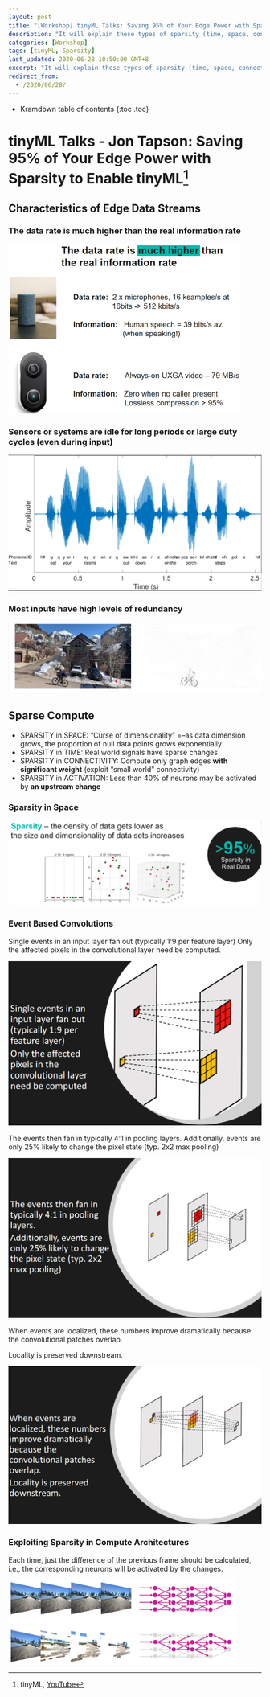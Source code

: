 ```yaml
---
layout: post
title: "[Workshop] tinyML Talks: Saving 95% of Your Edge Power with Sparsity"
description: "It will explain these types of sparsity (time, space, connectivity, activation) in terms of edge processes, and how they affect computation on a practical level."
categories: [Workshop]
tags: [tinyML, Sparsity]
last_updated: 2020-06-28 10:50:00 GMT+8
excerpt: "It will explain these types of sparsity (time, space, connectivity, activation) in terms of edge processes, and how they affect computation on a practical level."
redirect_from:
  - /2020/06/28/
---
```


* Kramdown table of contents
{:toc .toc}
# tinyML Talks - Jon Tapson: Saving 95% of Your Edge Power with Sparsity to Enable tinyML[^1]

## Characteristics of Edge Data Streams

### The data rate is much higher than the real information rate

<img src="https://raw.githubusercontent.com/SingularityKChen/PicUpload/master/img/20200628100203.png" style="zoom:50%;" />

### Sensors or systems are idle for long periods or large duty cycles (even during input)

<img src="https://raw.githubusercontent.com/SingularityKChen/PicUpload/master/img/20200628100247.png" style="zoom:50%;" />

### Most inputs have high levels of redundancy

<img src="https://raw.githubusercontent.com/SingularityKChen/PicUpload/master/img/20200628100523.png" alt="high levels of redundancy" style="zoom:50%;" />

## Sparse Compute

+ SPARSITY in  SPACE: “Curse of dimensionality” =–as data dimension grows, the proportion of null data points grows exponentially
+ SPARSITY in  TIME: Real world signals have sparse changes
+ SPARSITY in  CONNECTIVITY: Compute only graph edges **with significant weight** (exploit “small world” connectivity)
+ SPARSITY in  ACTIVATION: Less than 40% of neurons may be activated by **an upstream change**

### Sparsity in Space

<img src="https://raw.githubusercontent.com/SingularityKChen/PicUpload/master/img/20200628103050.png" alt="SPARSITY in  SPACE" style="zoom:50%;" />

### Event Based Convolutions

Single events in an input layer fan out (typically 1:9 per feature layer)  Only the affected pixels in the convolutional layer need be computed.

<img src="https://raw.githubusercontent.com/SingularityKChen/PicUpload/master/img/20200628104633.png" style="zoom:50%;" />

The events then fan in typically 4:1 in pooling layers. Additionally, events are only 25% likely to change the pixel state (typ. 2x2 max pooling)

<img src="https://raw.githubusercontent.com/SingularityKChen/PicUpload/master/img/20200628104754.png" style="zoom:50%;" />

When events are localized, these numbers improve dramatically because the convolutional patches overlap.

Locality is preserved downstream.

<img src="https://raw.githubusercontent.com/SingularityKChen/PicUpload/master/img/20200628104946.png" alt="events are localized" style="zoom:50%;" />

### Exploiting Sparsity in Compute Architectures

Each time, just the difference of the previous frame should be calculated, i.e., the corresponding neurons will be activated by the changes.

<img src="https://raw.githubusercontent.com/SingularityKChen/PicUpload/master/img/20200628103345.png" style="zoom:50%;" />

[^1]: tinyML, [YouTube](https://www.youtube.com/watch?v=zso5qsduGhQ)